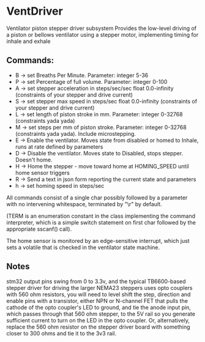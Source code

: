 # VentDriver
Ventilator piston stepper driver subsystem
Provides the low-level driving of a piston or bellows ventilator using a stepper motor, implementing timing for inhale and exhale

## Commands:
-    B -> set Breaths Per Minute. Parameter: integer 5-36
-    P -> set Percentage of full volume. Parameter: integer 0-100
-    A -> set stepper acceleration in steps/sec/sec float 0.0-infinity (constraints of your stepper and drive current)
-    S -> set stepper max speed in steps/sec float 0.0-infinity (constraints of your stepper and drive current)
-    L -> set length of piston stroke in mm. Parameter: integer 0-32768 (constraints yada yada)
-    M -> set steps per mm of piston stroke. Parameter: integer 0-32768 (constraints yada yada). Include microstepping.
-    E -> Enable the ventilator.  Moves state from disabled or homed to Inhale, runs at rate defined by parameters
-    D -> Disable the ventilator.  Moves state to Disabled, stops stepper.  Doesn't home.
-    H -> Home the stepper - move toward home at HOMING_SPEED until home sensor triggers
-    R -> Send a text in json form reporting the current state and parameters
-    h -> set homing speed in steps/sec

All commands consist of a single char possibly followed by a parameter with no intervening whitespace, terminated by "\r" by default.

(TERM is an enumeration constant in the class implementing the command interpreter, which is a simple switch statement on first char followed by the appropriate sscanf() call).

The home sensor is monitored by an edge-sensitive interrupt, which just sets a volatile that is checked in the ventilator 
state machine.

## Notes
stm32 output pins swing from 0 to 3.3v, and the typical TB6600-based stepper driver for driving the larger NEMA23 steppers uses opto couplers with 560 ohm resistors, you will need to level shift the step, direction and enable pins with a transistor, either NPN or N-channel FET that pulls the cathode of the opto coupler's LED to ground, and tie the anode input pin, which passes through that 560 ohm stepper, to the 5V rail so you generate sufficient current to turn on the LED in the opto coupler.  Or, alternatively, replace the 560 ohm resistor on the stepper driver board with something closer to 300 ohms and tie it to the 3v3 rail.
